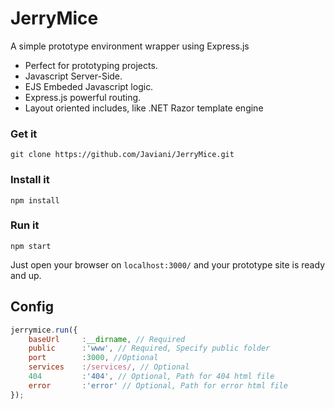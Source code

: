 # JerryMice

A simple prototype environment wrapper using Express.js

- Perfect for prototyping projects.
- Javascript Server-Side.
- EJS Embeded Javascript logic.
- Express.js powerful routing.
- Layout oriented includes, like .NET Razor template engine


### Get it
```
git clone https://github.com/Javiani/JerryMice.git
```

### Install it

```
npm install
```

### Run it

```
npm start
```

Just open your browser on `localhost:3000/` and your prototype site is ready and up.

## Config

```js
jerrymice.run({
	baseUrl		:__dirname, // Required
    public      :'www', // Required, Specify public folder
	port		:3000, //Optional
	services	:/services/, // Optional
    404         :'404', // Optional, Path for 404 html file
    error       :'error' // Optional, Path for error html file
});
```

